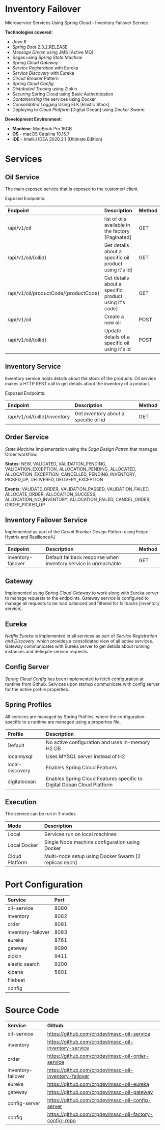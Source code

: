# Inventory Failover

Microservice Services Using Spring Cloud - Inventory Failover Service

**Technologies covered**:
- *Java* 8
- *Spring Boot* 2.3.2.RELEASE
- *Message Driven* using JMS [Active MQ]
- Sagas using *Spring State Machine*
- Spring *Cloud Gateway*
- *Service Registration* with Eureka
- *Service Discovery* with Eureka
- *Circuit Breaker* Pattern
- Spring *Cloud Config*
- *Distributed Tracing* using Zipkin
- *Securing* Spring Cloud using Basic Authentication
- *Containerising* the services using Docker
- *Consolidated Logging* Using ELK [Elastic Stack]
- Deploying to *Cloud Platform* [Digital Ocean] using *Docker Swarm*

**Development Environment**:
- **Machine**: MacBook Pro 16GB
- **OS** - macOS Catalina 10.15.7
- **IDE** - IntelliJ IDEA 2020.2.1 (Ultimate Edition)

# Services

## Oil Service

The main exposed service that is exposed to the customer/ client.

Exposed Endpoints:
 
| Endpoint | Description | Method |
|:--|:--|:--|
| /api/v1/oil | list of oils available in the factory [Paginated] | GET |
| /api/v1/oil/{oilid} | Get details about a specific oil product using it's id] | GET |
| /api/v1/oil/productCode/{productCode} | Get details about a specific product using it's code] | GET |
| /api/v1/oil | Create a new oil | POST |
| /api/v1/oil/{oilid} | Update details of a specific oil using it's id | POST |

## Inventory Service

Inventory service holds details about the stock of the products. Oil service makes a HTTP REST call to get details about the inventory of a product. 

Exposed Endpoints:
 
| Endpoint | Description | Method |
|:--|:--|:--|
| /api/v1/oil/{oilId}/inventory | Get inventory about a specific oil id | GET |

## Order Service

*State Machine* Implementation using the *Saga Design Patten* that manages Order workflow.

**States**: NEW, VALIDATED, VALIDATION_PENDING, VALIDATION_EXCEPTION, ALLOCATION_PENDING, ALLOCATED, ALLOCATION_EXCEPTION, CANCELLED, PENDING_INVENTORY, PICKED_UP, DELIVERED, DELIVERY_EXCEPTION

**Events**: VALIDATE_ORDER, VALIDATION_PASSED, VALIDATION_FAILED, ALLOCATE_ORDER, ALLOCATION_SUCCESS, ALLOCATION_NO_INVENTORY, ALLOCATION_FAILED, CANCEL_ORDER, ORDER_PICKED_UP

## Inventory Failover Service

Implemented as part of the *Circuit Breaker Design Pattern* using Feign: Hystrix and Resilience4J

| Endpoint | Description | Method |
|:--|:--|:--|
| inventory-failover | Default fallback response when inventory service is unreachable | GET |

## Gateway

Implemented using *Spring Cloud Gateway* to work along with Eureka server to manage requests to the endpoints. Gateway service is configured to manage all requests to be load balanced and filtered for fallbacks [inventory service].

## Eureka

*Netflix Eureka* is implemented in all services as part of *Service Registration and Discovery*, which provides a consolidated view of all active services. Gateway communicates with Eureka server to get details about running instances and delegate service requests.

## Config Server

*Spring Cloud Config* has been implemented to fetch configuration at runtime from Github. Services upon startup communicate with config server for the active profile properties.

## Spring Profiles

All services are managed by Spring Profiles, where the configuration specific to a runtime are managed using a properties file.

| Profile | Description |
|:--|:--|
| Default | No active configuration and uses in-memory H2 DB |
| localmysql | Uses MYSQL server instead of H2 |
| local-discovery | Enables Spring Cloud Features |
| digitalocean | Enables Spring Cloud Features specific to Digital Ocean Cloud Platform |

## Execution

The service can be run in 3 modes

| Mode | Description |
|:--|:--|
| Local | Services run on local machines |
| Local Docker | Single Node machine configuration using Docker |
| Cloud Platform | Multi-node setup using Docker Swarm [2 replicas each] |

# Port Configuration

| Service | Port |
|:--|:--|
| oil-service | 8080 |
| inventory | 8082 |
| order | 8081 |
| inventory-failover | 8083 |
| eureka | 8761 |
| gateway | 9090 |
| zipkin | 9411 |
| elastic search | 9200 |
| kibana | 5601 |
| filebeat | |
| config | |

# Source Code

| Service | Github |
|:--|:--|
| oil-service | https://github.com/crpdev/mssc-oil-service |
| inventory | https://github.com/crpdev/mssc-oil-inventory-service |
| order | https://github.com/crpdev/mssc-oil-order-service |
| inventory-failover | https://github.com/crpdev/mssc-oil-inventory-failover |
| eureka | https://github.com/crpdev/mssc-oil-eureka |
| gateway | https://github.com/crpdev/mssc-oil-gateway |
| config-server | https://github.com/crpdev/mssc-oil-config-server |
| config | https://github.com/crpdev/mssc-oil-factory-config-repo |



